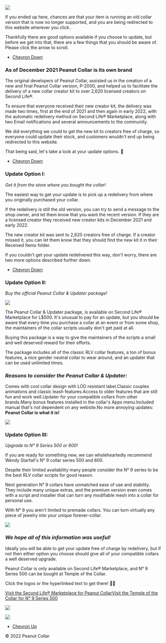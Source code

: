 ![](assets/images/image01.png?v=e2e7e97a)

If you ended up here, chances are that your item is running an old collar version that is now no longer supported, and you are being redirected to this website wherever you click.  
  
Thankfully there are good options available if you choose to update, but before we get into that, there are a few things that you should be aware of. Please click the arrow to scroll.

* [Chevron Down](#intro)

### As of December 2021 Peanut Collar is its own brand

The original developers of Peanut Collar, assisted us in the creation of a new and final Peanut Collar version, P-2000, and helped us to facilitate the delivery of a new collar creator kit to over 2,620 licensed creators on Second Life®.  
  
To ensure that everyone received their new creator kit, the delivery was made two times, first at the end of 2021 and then again in early 2022, with the automatic redelivery method on Second Life® Marketplace, along with two Email notifications and several announcements to the community.  
  
We did everything we could to get the new kit to creators free of charge, so everyone could update their stock, and customers wouldn't end up being redirected to this website.  
  
That being said, let's take a look at your update options. 🥰

* [Chevron Down](#option1)

### Update Option I:  
  
_Get it from the store where you bought the collar!_

The easiest way to get your update is to pick up a redelivery from where you originally purchased your collar.  
  
If the redelivery is still the old version, you can try to send a message to the shop owner, and let them know that you want the recent version. If they are a licensed creator they received new creator kits in December 2021 and early 2022.  
  
The new creator kit was sent to 2,620 creators free of charge. If a creator missed it, you can let them know that they should find the new kit it in their Received Items folder.  
  
If you couldn't get your update redelivered this way, don't worry, there are two more options described further down.

* [Chevron Down](#option2)

### Update Option II:  
  
_Buy the official Peanut Collar & Updater package!_

![](assets/images/image03.jpg?v=e2e7e97a)

The Peanut Collar & Updater package, is available on Second Life® Marketplace for L$500. It's unusual to pay for an update, but you should be aware that every time you purchase a collar at an event or from some shop, the maintainers of the collar scripts usually don't get paid at all.  
  
Buying this package is a way to give the maintainers of the scripts a small and well deserved reward for their efforts.  
  
The package includes all of the classic RLV collar features, a ton of bonus features, a nice gender neutral collar to wear around, and an updater that can be used unlimited times.

### _Reasons to consider the Peanut Collar & Updater:_

Comes with cool collar design with LOD resistant label.Classic couples animations and classic leash features.Access to older features that are still fun and work well.Updater for your compatible collars from other brands.Many bonus features installed in the collar's Apps menu.Included manual that's not dependent on any website.No more annoying updates: **Peanut Collar is what it is!**

![](assets/images/image02.jpg?v=e2e7e97a)

### Update Option III:  
  
_Upgrade to N° 9 Series 500 or 600!_

If you are ready for something new, we can wholeheartedly recommend Wendy Starfall's N° 9 collar series 500 and 600.  
  
Despite their limited availability many people consider the N° 9 series to be the best RLV collar scripts for good reason.  
  
Next generation N° 9 collars have unmatched ease of use and stability. They include many unique extras, and the premium version even comes with a script and installer that can turn any modifiable mesh into a collar for personal use.  
  
With N° 9 you aren't limited to premade collars. You can turn virtually any piece of jewelry into your unique forever-collar.

![](assets/images/image07.jpg?v=e2e7e97a)

### _We hope all of this information was useful!_

Ideally you will be able to get your update free of charge by redelivery, but if not then either option you choose should give all of your compatible collars a well deserved upgrade.  
  
Peanut Collar is only available on Second Life® Marketplace, and N° 9 Series 500 can be bought at Temple of the Collar.  
  
Click the logos or the hyperlinked text to get there! 🌈🥰  
  
[Visit the Second Life® Marketplace for Peanut Collar](https://marketplace.secondlife.com/p/Peanut-Collar-Updater/23212416)[Visit the Temple of the Collar for N° 9 Series 500](http://maps.secondlife.com/secondlife/Astra/128/128/37)

[![](assets/images/image05.png?v=e2e7e97a)](https://marketplace.secondlife.com/p/Peanut-Collar-Updater/23212416)

[![](assets/images/image06.png?v=e2e7e97a)](http://maps.secondlife.com/secondlife/Astra/128/128/37)

* [Chevron Up](#home)

© 2022 Peanut Collar